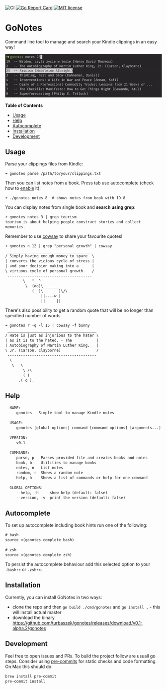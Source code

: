![CI](https://github.com/turbaszek/gonotes/workflows/CI/badge.svg)
[![Go Report Card](https://goreportcard.com/badge/github.com/turbaszek/gonotes)](https://goreportcard.com/report/github.com/turbaszek/gonotes)
[![MIT license](https://img.shields.io/badge/license-MIT-brightgreen.svg)](https://opensource.org/licenses/MIT)

# GoNotes
Command line tool to manage and search your Kindle clippings in an easy way!

![book_list](docs/list.gif)

<!-- START doctoc generated TOC please keep comment here to allow auto update -->
<!-- DON'T EDIT THIS SECTION, INSTEAD RE-RUN doctoc TO UPDATE -->
**Table of Contents**

- [Usage](#usage)
- [Help](#help)
- [Autocomplete](#autocomplete)
- [Installation](#installation)
- [Development](#development)

<!-- END doctoc generated TOC please keep comment here to allow auto update -->

## Usage
Parse your clippings files from Kindle:
```
➜ gonotes parse /path/to/your/clippings.txt
```

Then you can list notes from a book. Press tab use autocomplete
(check how to [enable](#autocomplete) it):
```
➜ ./gonotes notes 8  # shows notes from book with ID 8
```

You can display notes from single book and **search using grep**:
```
➜ gonotes notes 3 | grep tourism
tourism is about helping people construct stories and collect memories.
```

Remember to use [cowsay](https://en.wikipedia.org/wiki/Cowsay) to share your
favourite quotes!
```
➜ gonotes n 12 | grep "personal growth" | cowsay
 ______________________________________
/ Simply having enough money to spare  \
| converts the vicious cycle of stress |
| and poor decision making into a      |
\ virtuous cycle of personal growth.   /
 --------------------------------------
        \   ^__^
         \  (oo)\_______
            (__)\       )\/\
                ||----w |
                ||     ||
```

There's also possibility to get a random quote that will be no longer
than specified number of words
```
➜ gonotes r -q -l 15 | cowsay -f bunny
 ________________________________________
/ Hate is just as injurious to the hater \
| as it is to the hated. - The           |
| Autobiography of Martin Luther King,   |
\ Jr. (Carson, Clayborne)                /
 ----------------------------------------
  \
   \   \
        \ /\
        ( )
      .( o ).
```

## Help
<!-- AUTO_STAR -->
```
  NAME:
     gonotes - Simple tool to manage Kindle notes

  USAGE:
     gonotes [global options] command [command options] [arguments...]

  VERSION:
     v0.1

  COMMANDS:
     parse, p   Parses provided file and creates books and notes
     book, b    Utilities to manage books
     notes, n   List notes
     random, r  Shows a random note
     help, h    Shows a list of commands or help for one command

  GLOBAL OPTIONS:
     --help, -h     show help (default: false)
     --version, -v  print the version (default: false)
```
<!-- AUTO_END -->

## Autocomplete
To set up autocomplete including book hints run one of the following:
```
# bash
source <(gonotes complete bash)

# zsh
source <(gonotes complete zsh)
```
To persist the autocomplete behaviour add this selected option to
your `.bashrc` or `.zshrc`.

## Installation
Currently, you can install GoNotes in two ways:
- clone the repo and then `go build ./cmd/gonotes` and `go install .` - this will install actual master
- download the binary https://github.com/turbaszek/gonotes/releases/download/v0.1-alpha.2/gonotes

## Development
Feel free to open issues and PRs. To build the project follow are usuall go steps. Consider using
[pre-commits](https://pre-commit.com) for static checks and code formatting. On Mac this should do:
```
brew install pre-commit
pre-commit install
```

